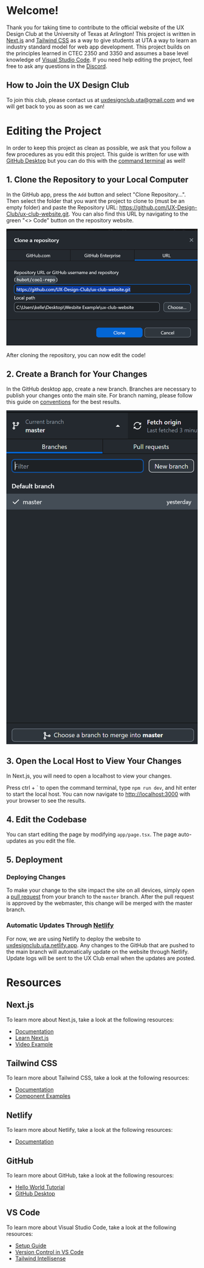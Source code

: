 # Welcome!
Thank you for taking time to contribute to the official website of the UX Design Club at the University of Texas at Arlington! This project is written in [Next.js](https://nextjs.org/) and [Tailwind CSS](https://tailwindcss.com/) as a way to give students at UTA a way to learn an industry standard model for web app development. This project builds on the principles learned in CTEC 2350 and 3350 and assumes a base level knowledge of [Visual Studio Code](https://code.visualstudio.com/). If you need help editing the project, feel free to ask any questions in the [Discord](https://discord.gg/6qNqhn383m).

## How to Join the UX Design Club
To join this club, please contact us at uxdesignclub.uta@gmail.com and we will get back to you as soon as we can!

# Editing the Project
In order to keep this project as clean as possible, we ask that you follow a few procedures as you edit this project. This guide is written for use with [GitHub Desktop]() but you can do this with the [command terminal](https://docs.github.com/en/github-cli/github-cli/quickstart) as well!

## 1. Clone the Repository to your Local Computer
In the GitHub app, press the `Add` button and select "Clone Repository...". Then select the folder that you want the project to clone to (must be an empty folder) and paste the Repository URL: https://github.com/UX-Design-Club/ux-club-website.git. You can also find this URL by navigating to the green "<> Code" button on the repository website.

![alt text](documentation/images/clonerepo.png)

After cloning the repository, you can now edit the code!

## 2. Create a Branch for Your Changes
In the GitHub desktop app, create a new branch. Branches are necessary to publish your changes onto the main site. For branch naming, please follow this guide on [conventions](https://dev.to/varbsan/a-simplified-convention-for-naming-branches-and-commits-in-git-il4) for the best results. 

![alt text](documentation/images/branchexample.png)

## 3. Open the Local Host to View Your Changes
In Next.js, you will need to open a localhost to view your changes.

Press ctrl + ` to open the command terminal, type ``npm run dev``, and hit enter to start the local host. You can now navigate to [http://localhost:3000](http://localhost:3000) with your browser to see the results.

## 4. Edit the Codebase

You can start editing the page by modifying `app/page.tsx`. The page auto-updates as you edit the file.


## 5. Deployment 
### Deploying Changes
To make your change to the site impact the site on all devices, simply open a [pull request](https://docs.github.com/en/pull-requests/collaborating-with-pull-requests/proposing-changes-to-your-work-with-pull-requests/creating-a-pull-request) from your branch to the `master` branch. After the pull request is approved by the webmaster, this change will be merged with the master branch.

### Automatic Updates Through [Netlify](https://app.netlify.com/sites/uxdesignclub-uta/overview)
For now, we are using Netlify to deploy the website to [uxdesignclub.uta.netlify.app](https://uxdesignclub-uta.netlify.app/). Any changes to the GitHub that are pushed to the main branch will automatically update on the website through Netlify. Update logs will be sent to the UX Club email when the updates are posted.


# Resources
## Next.js
To learn more about Next.js, take a look at the following resources:

- [Documentation](https://nextjs.org/docs)
- [Learn Next.js](https://nextjs.org/learn)
- [Video Example](https://www.youtube.com/watch?v=ZVnjOPwW4ZA)

## Tailwind CSS
To learn more about Tailwind CSS, take a look at the following resources:

- [Documentation](https://tailwindcss.com/docs/installation)
- [Component Examples](https://tailwindui.com/components)

## Netlify
To learn more about Netlify, take a look at the following resources:

- [Documentation](https://docs.netlify.com/)

## GitHub
To learn more about GitHub, take a look at the following resources:

- [Hello World Tutorial](https://docs.github.com/en/get-started/start-your-journey/hello-world)
- [GitHub Desktop](https://docs.github.com/en/desktop/overview/getting-started-with-github-desktop)


## VS Code
To learn more about Visual Studio Code, take a look at the following resources:

- [Setup Guide](https://code.visualstudio.com/docs/introvideos/basics)
- [Version Control in VS Code](https://code.visualstudio.com/docs/introvideos/versioncontrol)
- [Tailwind Intellisense](https://marketplace.visualstudio.com/items?itemName=bradlc.vscode-tailwindcss)
